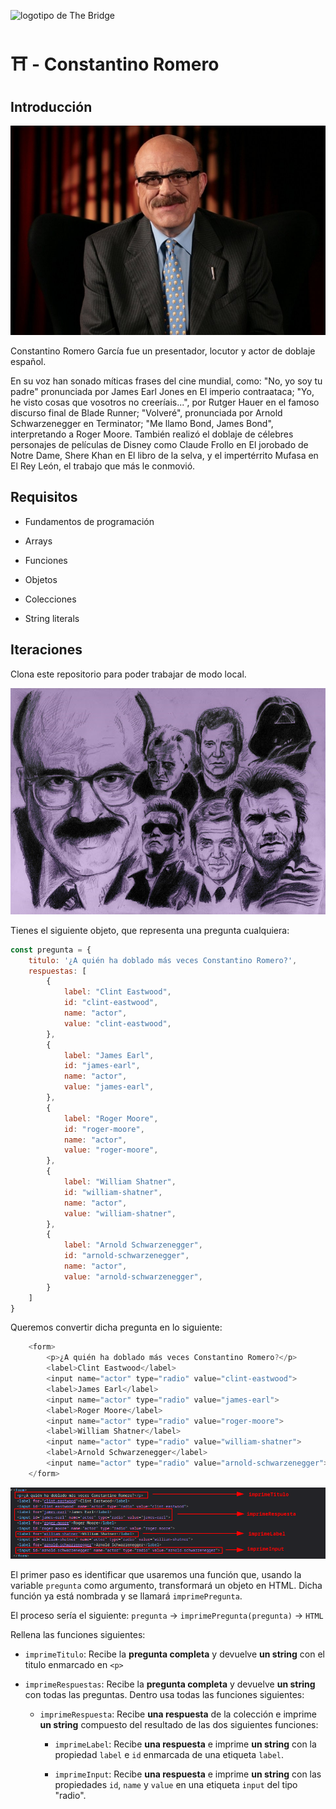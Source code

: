 ![logotipo de The Bridge](https://user-images.githubusercontent.com/27650532/77754601-e8365180-702b-11ea-8bed-5bc14a43f869.png "logotipo de The Bridge")

# :shinto_shrine: - Constantino Romero #

## Introducción ##

![](constantino.jpg)

Constantino Romero García fue un presentador, locutor y actor de doblaje español.

En su voz han sonado míticas frases del cine mundial, como: "No, yo soy tu padre" pronunciada por James Earl Jones en El imperio contraataca; "Yo, he visto cosas que vosotros no creeríais...", por Rutger Hauer en el famoso discurso final de Blade Runner; "Volveré", pronunciada por Arnold Schwarzenegger en Terminator; "Me llamo Bond, James Bond", interpretando a Roger Moore. También realizó el doblaje de célebres personajes de películas de Disney como Claude Frollo en El jorobado de Notre Dame, Shere Khan en El libro de la selva, y el impertérrito Mufasa en El Rey León, el trabajo que más le conmovió.

## Requisitos ##

- Fundamentos de programación

- Arrays

- Funciones

- Objetos

- Colecciones

- String literals

## Iteraciones ##

Clona este repositorio para poder trabajar de modo local.

![](homenaje.jpg)

Tienes el siguiente objeto, que representa una pregunta cualquiera:

```javascript
const pregunta = {
    titulo: '¿A quién ha doblado más veces Constantino Romero?',
    respuestas: [
        {
            label: "Clint Eastwood",
            id: "clint-eastwood",
            name: "actor",
            value: "clint-eastwood",
        },
        {
            label: "James Earl",
            id: "james-earl",
            name: "actor",
            value: "james-earl",
        },
        {
            label: "Roger Moore",
            id: "roger-moore",
            name: "actor",
            value: "roger-moore",
        },
        {
            label: "William Shatner",
            id: "william-shatner",
            name: "actor",
            value: "william-shatner",
        },
        {
            label: "Arnold Schwarzenegger",
            id: "arnold-schwarzenegger",
            name: "actor",
            value: "arnold-schwarzenegger",
        }
    ]
}
```

Queremos convertir dicha pregunta en lo siguiente:

```javascript
    <form>
        <p>¿A quién ha doblado más veces Constantino Romero?</p>
        <label>Clint Eastwood</label>
        <input name="actor" type="radio" value="clint-eastwood">
        <label>James Earl</label>
        <input name="actor" type="radio" value="james-earl">
        <label>Roger Moore</label>
        <input name="actor" type="radio" value="roger-moore">
        <label>William Shatner</label>
        <input name="actor" type="radio" value="william-shatner">
        <label>Arnold Schwarzenegger</label>
        <input name="actor" type="radio" value="arnold-schwarzenegger">
    </form>
```

![](funciones.png)

El primer paso es identificar que usaremos una función que, usando la variable `pregunta` como argumento, transformará un objeto en HTML. Dicha función ya está nombrada y se llamará `imprimePregunta`.

El proceso sería el siguiente: `pregunta` -> `imprimePregunta(pregunta)` -> `HTML`

Rellena las funciones siguientes:

- `imprimeTitulo`: Recibe la **pregunta completa** y devuelve **un string** con el titulo enmarcado en `<p>`

- `imprimeRespuestas`: Recibe la **pregunta completa** y devuelve **un string** con todas las preguntas. Dentro usa todas las funciones siguientes:

  - `imprimeRespuesta`: Recibe **una respuesta** de la colección e imprime **un string** compuesto del resultado de las dos siguientes funciones:

    - `imprimeLabel`: Recibe **una respuesta** e imprime **un string** con la propiedad `label` e `id` enmarcada de una etiqueta `label`.

    - `imprimeInput`: Recibe **una respuesta** e imprime **un string** con las propiedades `id`, `name` y `value` en una etiqueta `input` del tipo "radio".
